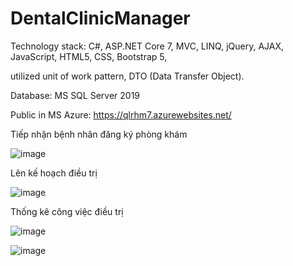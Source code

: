 # DentalClinicManager
Technology stack:  C#, ASP.NET Core 7, MVC, LINQ, jQuery, AJAX, JavaScript, HTML5, CSS, Bootstrap 5, 

utilized unit of work pattern, DTO (Data Transfer Object). 

Database: MS SQL Server 2019   

Public in MS Azure: https://qlrhm7.azurewebsites.net/

Tiếp nhận bệnh nhân đăng ký phòng khám

![image](https://github.com/MinhTran7959/DentalClinicManager/assets/128154976/926437f6-d325-4360-94e7-0fea39110e0b)

Lên kế hoạch điều trị

![image](https://github.com/MinhTran7959/DentalClinicManager/assets/128154976/cdd6b894-6767-4cb2-a779-55fb7b96039e)

Thống kê công việc điều trị 

![image](https://github.com/MinhTran7959/DentalClinicManager/assets/128154976/4b5b7fd8-e67b-433a-a543-8b2e6913566d)

![image](https://github.com/MinhTran7959/DentalClinicManager/assets/128154976/2152f3dd-d997-4609-b4df-35d48d602052)


